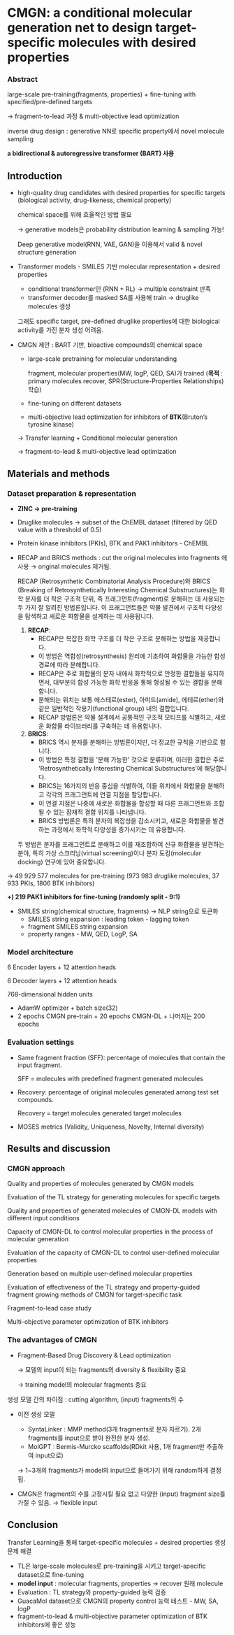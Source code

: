 # CMGN: a conditional molecular generation net to design target-specific molecules with desired properties


### Abstract

large-scale pre-training(fragments, properties) + fine-tuning with specified/pre-defined targets

→ fragment-to-lead 과정 & multi-objective lead optimization

inverse drug design : generative NN로 specific property에서 novel molecule sampling

**a bidirectional & autoregressive transformer (BART) 사용**

## Introduction

- high-quality drug candidates with desired properties for specific targets
(biological activity, drug-likeness, chemical property)
    
    chemical space를 위해 효율적인 방법 필요 
    
    → generative models은 probability distribution learning & sampling 가능!
    
    Deep generative model(RNN, VAE, GAN)을 이용해서 valid & novel structure generation
    
- Transformer models - SMILES 기반 molecular representation + desired properties
    - conditional transformer인 (RNN + RL) → multiple constraint 만족
    - transformer decoder를 masked SA를 사용해 train → druglike molecules 생성
    
    그래도 specific target, pre-defined druglike properties에 대한 biological activity를 가진 분자 생성 어려움.
    
- CMGN 제안 : BART 기반, bioactive compounds의 chemical space
    - large-scale pretraining for molecular understanding
        
        fragment, molecular properties(MW, logP, QED, SA)가 trained
        (**목적** : primary molecules recover, SPR(Structure-Properties Relationships) 학습)
        
    - fine-tuning on different datasets
    - multi-objective lead optimization for inhibitors of **BTK**(Bruton’s tyrosine kinase)
    
    → Transfer learning + Conditional molecular generation
    
    → fragment-to-lead & multi-objective lead optimization
    

## Materials and methods

### Dataset preparation & representation

- **ZINC → pre-training**
- Druglike molecules → subset of the ChEMBL dataset (filtered by QED value with a threshold of 0.5)
- Protein kinase inhibitors (PKIs), BTK and PAK1 inhibitors  - ChEMBL
- RECAP and BRICS methods : cut the original molecules into fragments 에 사용 → original molecules 제거됨.
    
    RECAP (Retrosynthetic Combinatorial Analysis Procedure)와 BRICS (Breaking of Retrosynthetically Interesting Chemical Substructures)는 화학 분자를 더 작은 구조적 단위, 즉 프래그먼트(fragment)로 분해하는 데 사용되는 두 가지 잘 알려진 방법론입니다. 이 프래그먼트들은 약물 발견에서 구조적 다양성을 탐색하고 새로운 화합물을 설계하는 데 사용됩니다.
    
    1. **RECAP**:
        - RECAP은 복잡한 화학 구조를 더 작은 구조로 분해하는 방법을 제공합니다.
        - 이 방법은 역합성(retrosynthesis) 원리에 기초하여 화합물을 가능한 합성 경로에 따라 분해합니다.
        - RECAP은 주로 화합물의 분자 내에서 화학적으로 안정한 결합들을 유지하면서, 대부분의 합성 가능한 화학 반응을 통해 형성될 수 있는 결합을 분해합니다.
        - 분해되는 위치는 보통 에스테르(ester), 아미드(amide), 에테르(ether)와 같은 일반적인 작용기(functional group) 내의 결합입니다.
        - RECAP 방법론은 약물 설계에서 공통적인 구조적 모티프를 식별하고, 새로운 화합물 라이브러리를 구축하는 데 유용합니다.
    2. **BRICS**:
        - BRICS 역시 분자를 분해하는 방법론이지만, 더 정교한 규칙을 기반으로 합니다.
        - 이 방법은 특정 결합을 '분해 가능한' 것으로 분류하며, 이러한 결합은 주로 'Retrosynthetically Interesting Chemical Substructures'에 해당합니다.
        - BRICS는 16가지의 반응 중심을 식별하여, 이들 위치에서 화합물을 분해하고 각각의 프래그먼트에 연결 지점을 할당합니다.
        - 이 연결 지점은 나중에 새로운 화합물을 합성할 때 다른 프래그먼트와 조합될 수 있는 잠재적 결합 위치를 나타냅니다.
        - BRICS 방법론은 특히 분자의 복잡성을 감소시키고, 새로운 화합물을 발견하는 과정에서 화학적 다양성을 증가시키는 데 유용합니다.
    
    두 방법은 분자를 프래그먼트로 분해하고 이를 재조합하여 신규 화합물을 발견하는 분야, 특히 가상 스크리닝(virtual screening)이나 분자 도킹(molecular docking) 연구에 있어 중요합니다.
    

→ 49 929 577 molecules for pre-training
(973 983 druglike molecules, 37 933 PKIs, 1806 BTK inhibitors)

**+) 219 PAK1 inhibitors for fine-tuning (randomly split - 9:1)**

- SMILES string(chemical structure, fragments) → NLP string으로 토큰화
    - SMILES string expansion : leading token <SMILES> - lagging token </SMILES>
    - fragment SMILES string expansion
    - property ranges - MW, QED, LogP, SA

### Model architecture

6 Encoder layers + 12 attention heads

6 Decoder layers + 12 attention heads

768-dimensional hidden units

- AdamW optimizer + batch size(32)
- 2 epochs CMGN pre-train + 20 epochs CMGN-DL + 나머지는 200 epochs

### Evaluation settings

- Same fragment fraction (SFF): percentage of molecules that contain the input fragment.
    
    SFF = molecules with predefined fragment generated molecules
    
- Recovery: percentage of original molecules generated among test set compounds.
    
    Recovery = target molecules generated target molecules
    
- MOSES metrics (Validity, Uniqueness, Novelty, Internal diversity)

## Results and discussion

### CMGN approach

Quality and properties of molecules generated by CMGN models

Evaluation of the TL strategy for generating molecules for specific targets

Quality and properties of generated molecules of CMGN-DL models with different input conditions

Capacity of CMGN-DL to control molecular properties in the process of molecular generation

Evaluation of the capacity of CMGN-DL to control user-defined molecular properties

Generation based on multiple user-defined molecular properties

Evaluation of effectiveness of the TL strategy and property-guided fragment growing methods of CMGN for target-specific task

Fragment-to-lead case study

Multi-objective parameter optimization of BTK inhibitors

### The advantages of CMGN

- Fragment-Based Drug Discovery & Lead optimization
    
    → 모델의 input이 되는 fragments의 diversity & flexibility 중요
    
    → training model의 molecular fragments 중요
    

생성 모델 간의 차이점 : cutting algorithm, (input) fragments의 수

- 이전 생성 모델
    - SyntaLinker : MMP method(3개 fragments로 분자 자르기). 2개 fragments를 input으로 받아 완전한 분자 생성.
    - MolGPT : Bermis-Murcko scaffolds(RDkit 사용, 1개 fragment만 추출하여 input으로)
    
    → 1~3개의 fragments가 model의 input으로 들어가기 위해 random하게 결정됨.
    
- CMGN은 fragment의 수를 고정시킬 필요 없고 다양한 (input) fragment size를 가질 수 있음. → flexible input

## Conclusion

Transfer Learning을 통해 target-specific molecules + desired properties 생성 문제 해결

- TL은 large-scale molecules로 pre-training을 시키고 target-specific dataset으로 fine-tuning
- **model input** : molecular fragments, properties → recover 원래 molecule
- Evaluation : TL strategy와 property-guided 능력 검증
- GuacaMol dataset으로 CMGN의 property control 능력 테스트 - MW, SA, logP
- fragment-to-lead & multi-objective parameter optimization of BTK inhibitors에 좋은 성능